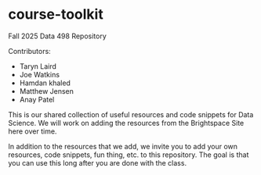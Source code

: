 # course-toolkit
Fall 2025 Data 498 Repository

Contributors:
- Taryn Laird
- Joe Watkins
- Hamdan khaled
- Matthew Jensen
- Anay Patel

This is our shared collection of useful resources and code snippets for Data Science. We will work on adding the resources from the Brightspace Site here over time.

In addition to the resources that we add, we invite you to add your own resources, code snippets, fun thing, etc. to this repository. The goal is that you can use this long after you are done with the class. 
